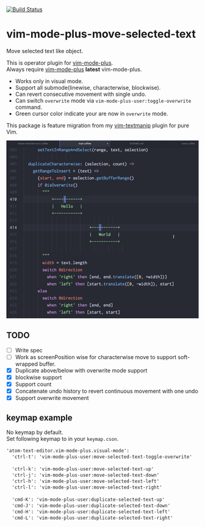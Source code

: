 [![Build Status](https://travis-ci.org/t9md/atom-vim-mode-plus-move-selected-text.svg?branch=master)](https://travis-ci.org/t9md/atom-vim-mode-plus-move-selected-text)

# vim-mode-plus-move-selected-text

Move selected text like object.  

This is operator plugin for [vim-mode-plus](https://atom.io/packages/vim-mode-plus).  
Always require [vim-mode-plus](https://atom.io/packages/vim-mode-plus) **latest** vim-mode-plus.

- Works only in visual mode.  
- Support all submode(linewise, characterwise, blockwise).
- Can revert consecutive movement with single undo.
- Can switch `overwrite` mode via `vim-mode-plus-user:toggle-overwrite` command.  
- Green cursor color indicate your are now in `overwrite` mode.

This package is feature migration from my [vim-textmanip](https://github.com/t9md/vim-textmanip) plugin for pure Vim.  

![](https://raw.githubusercontent.com/t9md/t9md/d44c35f193478c0ccf996d0b3085d276fe9ea4b9/img/vim-mode-plus/move-selected-text.gif)

## TODO

- [ ] Write spec
- [ ] Work as screenPosition wise for characterwise move to support soft-wrapped buffer.
- [x] Duplicate above/below with overwrite mode support
- [x] blockwise support
- [x] Support count
- [x] Concatenate undo history to revert continuous movement with one undo
- [x] Support overwrite movement

## keymap example

No keymap by default.  
Set following keymap to in your `keymap.cson`.  

```coffeescipt
'atom-text-editor.vim-mode-plus.visual-mode':
  'ctrl-t': 'vim-mode-plus-user:move-selected-text-toggle-overwrite'

  'ctrl-k': 'vim-mode-plus-user:move-selected-text-up'
  'ctrl-j': 'vim-mode-plus-user:move-selected-text-down'
  'ctrl-h': 'vim-mode-plus-user:move-selected-text-left'
  'ctrl-l': 'vim-mode-plus-user:move-selected-text-right'

  'cmd-K': 'vim-mode-plus-user:duplicate-selected-text-up'
  'cmd-J': 'vim-mode-plus-user:duplicate-selected-text-down'
  'cmd-H': 'vim-mode-plus-user:duplicate-selected-text-left'
  'cmd-L': 'vim-mode-plus-user:duplicate-selected-text-right'
```
